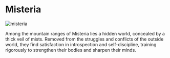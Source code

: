 # Misteria

![misteria](https://d2hl7maqck52px.cloudfront.net/world-of-rathe/misteria/misteria.webp)

Among the mountain ranges of Misteria lies a hidden world, concealed by a thick veil of mists. Removed from the struggles and conflicts of the outside world, they find satisfaction in introspection and self-discipline, training rigorously to strengthen their bodies and sharpen their minds.
